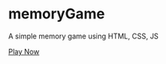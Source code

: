 # memoryGame
A simple memory game using HTML, CSS, JS

[Play Now](https://utkarsh48.github.io/memoryGame/)

